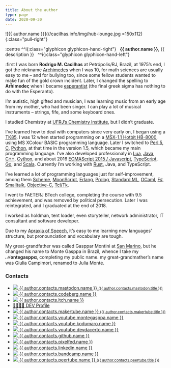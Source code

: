 ```yaml
---
title: About the author
type: page
date: 2020-09-30
---
```

[Apraxia of Speech]: https://www.chop.edu/conditions-diseases/childhood-apraxia-speech
[Archimedes]: https://en.wikipedia.org/wiki/Archimedes
[C]: http://www.open-std.org/jtc1/sc22/wg14/
[C++]: http://www.cplusplus.com/
[Cython]: http://cython.org/
[ECMAScript 2015 / Javascript]: http://es6-features.org/
[Erlang]: http://www.erlang.org/
[esperantist]: http://www.esperantio.net/
[F♯]: http://fsharp.org/
[Go]: https://golang.org/
[Java]: https://www.oracle.com/java/
[Lua]: http://www.lua.org/
[MoonScript]: http://moonscript.org/
[MSX-1.1 Hotbit HB-8000]: http://www.mci.org.br/micro/outros/hotbit.html
[Objective-C]: https://developer.apple.com/library/mac/documentation/Cocoa/Conceptual/ProgrammingWithObjectiveC/Introduction/Introduction.html
[OCaml]: https://ocaml.org/
[Perl 5]: https://www.perl.org/
[Prolog]: http://www.swi-prolog.org/
[Python]: https://www.python.org/
[Rust]: https://www.rust-lang.org/
[San Marino]: https://en.wikipedia.org/wiki/San_Marino
[Scala]: https://www.scala-lang.org/
[Scheme]: http://racket-lang.org/
[Smalltalk]: http://www.cincomsmalltalk.com/main/
[Standard ML]: http://sml-family.org/
[Tcl/Tk]: http://tcl.tk/
[TK85]: http://www.mci.org.br/micro/microdigital/tk85.html
[TypeScript]: https://www.typescriptlang.org/
[UFRJ’s Chemistry Institute]: https://www.iq.ufrj.br/

![{{ author.name }}](//cacilhas.info/img/hub-lounge.jpg =150x112){:class="pull-right"}

:centre
  ^^i{:class="glyphicon glyphicon-hand-right"}
  &nbsp;&nbsp;**{{ author.name }}**, {{ description }}&nbsp;&nbsp;
  ^^i{:class="glyphicon glyphicon-hand-left"}
<br />

:first I was born **Rodrigo M. Cacilhas** at Petrópolis/RJ, Brazil, at 1975’s
end, I got the nickname [Archimedes][] when I was 10, for math sciences are
usually easy to me – and for bullying too, since some fellow students wanted
to make fun of the gold crown incident. Later, I changed the spelling to
**Arĥimedeς** when I became [esperantist][] (the final greek sigma has nothing
to do with the Esperanto).

I’m autistic, high gifted and musician, I was learning music from an early age
from my mother, who had been singer. I can play a lot of musical instruments –
strings, fife, and some keyboard ones.

I studied Chemistry at [UFRJ’s Chemistry Institute][], but I didn’t graduate.

I’ve learned how to deal with computers since very early on, I began using a
[TK85][]. I was 12 when started programming on a [MSX-1.1 Hotbit HB-8000][],
using MS XColour BASIC programming language.
Later I switched to [Perl 5][], [C][], [Python][], at that time in the version
1.5, which became my main programming language. I’ve also developed
professionaly in [Lua][], [Java][], [C++][], [Cython][], and about 2016
[ECMAScript 2015 / Javascript][], [TypeScript][], [Go][], and [Scala][].
Currently I’m working with [Rust][], Java, and TypeScript.

I’ve learned a lot of programming languages just for self-improvement, among
them [Scheme][], [MoonScript][], [Erlang][], [Prolog][], [Standard ML][],
[OCaml][], [F♯][], [Smalltalk][], [Objective-C][], [Tcl/Tk][].

I went to FAETERJ BTech college, completing the course with 9.5 achievement, and
was removed by political persecution. Later I was reintegrated, and I graduated
at the end of 2018.

I worked as holdman, tent loader, even storyteller, network administrator, IT
consultant and software developer.

Due to my [Apraxia of Speech][], it’s easy to me learning new languages’
structure, but pronounciation and vocabulary are tough.

My great-grandfather was called Gasppar Montini at [San Marino][], but he
changed his name to Monte Gasppa in Brazil, whence I take my **ℳontegasppα**,
completing my public name. my great-grandmather’s name was Giulia Campimori,
renamed to Julia Monte.

### Contacts

- <a rel="me" href="{{{ author.contacts.mastodon.url }}}" target="_blank">
    <img src="{{{ author.contacts.mastodon.image.source }}}"
      width="{{ author.contacts.mastodon.image.style.width }}"
      height="{{ author.contacts.mastodon.image.style.height }}"
    />
    {{ author.contacts.mastodon.name }} <small>({{ author.contacts.mastodon.title }})</small>
  </a>
- <a rel="me" href="{{{ author.contacts.codeberg.url }}}" target="_blank">
    <img src="{{{ author.contacts.codeberg.image.source }}}"
      width="{{ author.contacts.codeberg.image.style.width }}"
      height="{{ author.contacts.codeberg.image.style.height }}"
    />
    {{ author.contacts.codeberg.name }}
  </a>
- <a rel="me" href="{{{ author.contacts.itch.url }}}" target="_blank">
    <img src="{{{ author.contacts.itch.image.source }}}"
      width="{{ author.contacts.itch.image.style.width }}"
      height="{{ author.contacts.itch.image.style.height }}"
    />
    {{ author.contacts.itch.name }}
  </a>
- <a rel="me" href="{{{ author.contacts.devto.url }}}" target="_blank">
  👩‍💻👨‍💻
  DEV Profile
  </a>
- <a rel="me" href="{{{ author.contacts.makertube.url }}}" target="_blank">
    <img src="{{{ author.contacts.makertube.image.source }}}"
      width="{{ author.contacts.makertube.image.style.width }}"
      height="{{ author.contacts.makertube.image.style.height }}"
    />
    {{ author.contacts.makertube.name }} <small>({{ author.contacts.makertube.title }})</small>
  </a>
- <a rel="me" href="{{{ author.contacts.youtube.montegasppa.url }}}" target="_blank">
    <img src="{{{ author.contacts.youtube.montegasppa.image.source }}}"
      width="{{ author.contacts.youtube.montegasppa.image.style.width }}"
      height="{{ author.contacts.youtube.montegasppa.image.style.height }}"
    />
    {{ author.contacts.youtube.montegasppa.name }}
  </a>
- <a rel="me" href="{{{ author.contacts.youtube.kodumaro.url }}}" target="_blank">
    <img src="{{{ author.contacts.youtube.kodumaro.image.source }}}"
      width="{{ author.contacts.youtube.kodumaro.image.style.width }}"
      height="{{ author.contacts.youtube.kodumaro.image.style.height }}"
    />
    {{ author.contacts.youtube.kodumaro.name }}
  </a>
- <a rel="me" href="{{{ author.contacts.youtube.devdacerto.url }}}" target="_blank">
    <img src="{{{ author.contacts.youtube.devdacerto.image.source }}}"
      width="{{ author.contacts.youtube.devdacerto.image.style.width }}"
      height="{{ author.contacts.youtube.devdacerto.image.style.height }}"
    />
    {{ author.contacts.youtube.devdacerto.name }}
  </a>
- <a rel="me" href="{{{ author.contacts.github.url }}}" target="_blank">
    <img src="{{{ author.contacts.github.image.source }}}"
      width="{{ author.contacts.github.image.style.width }}"
      height="{{ author.contacts.github.image.style.height }}"
    />
    {{ author.contacts.github.name }}
  </a>
- <a rel="me" href="{{{ author.contacts.pixelfed.url }}}" target="_blank">
    <img src="{{{ author.contacts.pixelfed.image.source }}}"
      width="{{ author.contacts.pixelfed.image.style.width }}"
      height="{{ author.contacts.pixelfed.image.style.height }}"
    />
    {{ author.contacts.pixelfed.name }}
  </a>
- <a rel="me" href="{{{ author.contacts.linkedin.url }}}" target="_blank">
    <img src="{{{ author.contacts.linkedin.image.source }}}"
      width="{{ author.contacts.linkedin.image.style.width }}"
      height="{{ author.contacts.linkedin.image.style.height }}"
    />
    {{ author.contacts.linkedin.name }}
  </a>
- <a rel="me" href="{{{ author.contacts.bandcamp.url }}}" target="_blank">
    <img src="{{{ author.contacts.bandcamp.image.source }}}"
      width="{{ author.contacts.bandcamp.image.style.width }}"
      height="{{ author.contacts.bandcamp.image.style.height }}"
    />
    {{ author.contacts.bandcamp.name }}
  </a>
- <a rel="me" href="{{{ author.contacts.peertube.url }}}" target="_blank">
    <img src="{{{ author.contacts.peertube.image.source }}}"
      width="{{ author.contacts.peertube.image.style.width }}"
      height="{{ author.contacts.peertube.image.style.height }}"
    />
    {{ author.contacts.peertube.name }} <small>({{ author.contacts.peertube.title }})</small>
  </a>
